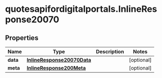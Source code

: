 # quotesapifordigitalportals.InlineResponse20070

## Properties

Name | Type | Description | Notes
------------ | ------------- | ------------- | -------------
**data** | [**InlineResponse20070Data**](InlineResponse20070Data.md) |  | [optional] 
**meta** | [**InlineResponse200Meta**](InlineResponse200Meta.md) |  | [optional] 


